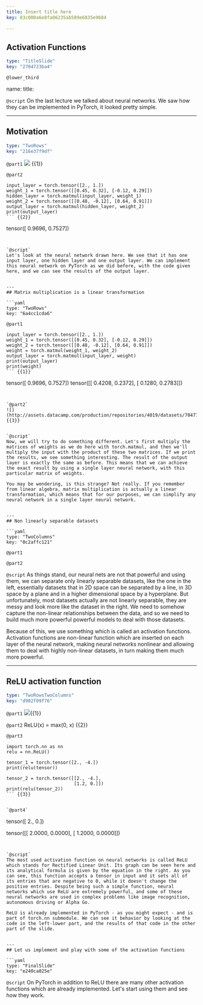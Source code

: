 ```yaml
---
title: Insert title here
key: 83c000a6e8fa06235ab589e6835e9684

---
```

## Activation Functions

```yaml
type: "TitleSlide"
key: "2704723ba4"
```

`@lower_third`

name: 
title: 


`@script`
On the last lecture we talked about neural networks. We saw how they can be implemented in PyTorch, it looked pretty simple.


---
## Motivation

```yaml
type: "TwoRows"
key: "216e37f9df"
```

`@part1`
![](http://assets.datacamp.com/production/repositories/4019/datasets/035c52d82e1886181135f7342e66172d9b806ed2/1.jpg) {{1}}


`@part2`
```
input_layer = torch.tensor([2., 1.])
weight_1 = torch.tensor([[0.45, 0.32], [-0.12, 0.29]])
hidden_layer = torch.matmul(input_layer, weight_1)
weight_2 = torch.tensor([[0.48, -0.12], [0.64, 0.91]])
output_layer = torch.matmul(hidden_layer, weight_2)
print(output_layer)
``` {{2}}

```
tensor([ 0.9696,  0.7527])
``` {{3}}


`@script`
Let's look at the neural network drawn here. We see that it has one input layer, one hidden layer and one output layer. We can implement this neural network on PyTorch as we did before, with the code given here, and we can see the results of the output layer.


---
## Matrix multiplication is a linear transformation

```yaml
type: "TwoRows"
key: "6a4cc1cda6"
```

`@part1`
```
input_layer = torch.tensor([2., 1.])
weight_1 = torch.tensor([[0.45, 0.32], [-0.12, 0.29]])
weight_2 = torch.tensor([[0.48, -0.12], [0.64, 0.91]])
weight = torch.matmul(weight_1, weight_2)
output_layer = torch.matmul(input_layer, weight)
print(output_layer)
print(weight) 
``` {{1}}

```
tensor([ 0.9696,  0.7527]) 
tensor([[ 0.4208,  0.2372], [ 0.1280,  0.2783]])
``` {{2}}


`@part2`
![](http://assets.datacamp.com/production/repositories/4019/datasets/704775bc3e9d17f7295445b333f749913849b981/2.jpg) {{3}}


`@script`
Now, we will try to do something different. Let's first multiply the matrices of weights as we do here with torch.matmul, and then we'll multiply the input with the product of these two matrices. If we print the results, we see something interesting. The result of the output layer is exactly the same as before. This means that we can achieve the exact result by using a single layer neural network, with this particular matrix of weights.

You may be wondering, is this strange? Not really. If you remember from linear algebra, matrix multiplication is actually a linear transformation, which means that for our purposes, we can simplify any neural network in a single layer neural network.


---
## Non linearly separable datasets

```yaml
type: "TwoColumns"
key: "0c2affc121"
```

`@part1`



`@part2`



`@script`
As things stand, our neural nets are not that powerful and using them, we can separate only linearly separable datasets, like the one in the left, essentially datasets that in 2D space can be separated by a line, in 3D space by a plane and in a higher dimensional space by a hyperplane. But unfortunately, most datasets actually are not linearly separable, they are messy and look more like the dataset in the right. We need to somehow capture the non-linear relationships between the data, and so we need to build much more powerful powerful models to deal with those datasets.

Because of this, we use something which is called an activation functions. Activation functions are non-linear function which are inserted on each layer of the neural network, making neural networks nonlinear and allowing them to deal with highly non-linear datasets, in turn making them much more powerful.


---
## ReLU activation function

```yaml
type: "TwoRowsTwoColumns"
key: "d902f09f76"
```

`@part1`
![](http://assets.datacamp.com/production/repositories/4019/datasets/3ef5006504e5e02251e382d71b5ad1f90440ebb1/relu.jpg){{1}}


`@part2`
ReLU(x) = max(0, x) {{2}}


`@part3`
```
import torch.nn as nn
relu = nn.ReLU()

tensor_1 = torch.tensor([2., -4.])
print(relu(tensor))

tensor_2 = torch.tensor([[2., -4.],
                         [1.2, 0.]])
print(relu(tensor_2))
``` {{3}}


`@part4`
```


tensor([ 2.,  0.]) 


tensor([[ 2.0000,  0.0000],
        [ 1.2000,  0.0000]])
``` {{4}}


`@script`
The most used activation function on neural networks is called ReLU which stands for Rectified Linear Unit. Its graph can be seen here and its analytical formula is given by the equation in the right. As you can see, this function accepts a tensor in input and it sets all of its entries that are negative to 0, while it doesn't change the positive entries. Despite being such a simple function, neural networks which use ReLU are extremely powerful, and some of these neural networks are used in complex problems like image recognition, autonomous driving or Alpha Go.

ReLU is already implemented in PyTorch - as you might expect - and is part of torch.nn submodule. We can see it behavior by looking at the code in the left-lower part, and the results of that code in the other part of the slide.


---
## Let us implement and play with some of the activation functions

```yaml
type: "FinalSlide"
key: "e240ca025e"
```

`@script`
On PyTorch in addition to ReLU there are many other activation functions which are already implemented. Let's start using them and see how they work.

